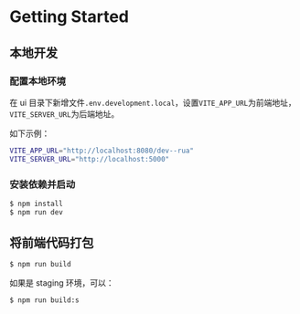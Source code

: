 # Getting Started

## 本地开发

### 配置本地环境

在 ui 目录下新增文件`.env.development.local`，设置`VITE_APP_URL`为前端地址，`VITE_SERVER_URL`为后端地址。

如下示例：

```bash
VITE_APP_URL="http://localhost:8080/dev--rua"
VITE_SERVER_URL="http://localhost:5000"
```

### 安装依赖并启动

```bash
$ npm install
$ npm run dev
```

## 将前端代码打包

```bash
$ npm run build
```

如果是 staging 环境，可以：

```bash
$ npm run build:s
```
